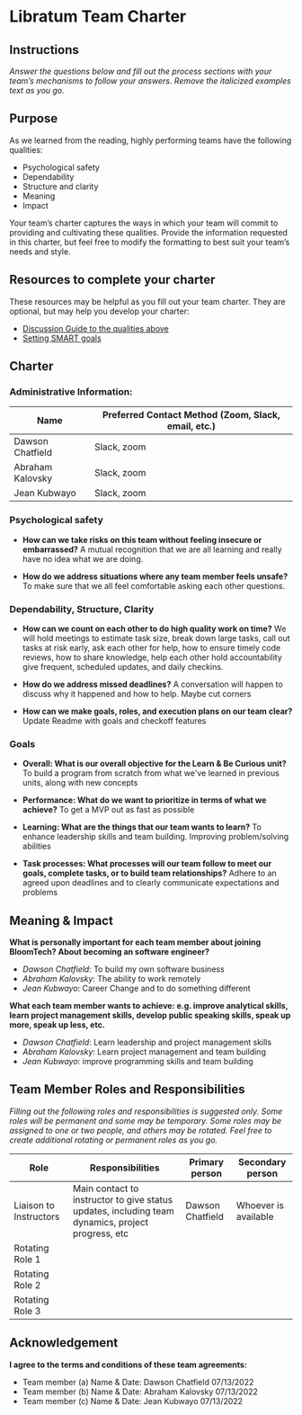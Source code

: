 # Libratum Team Charter

## Instructions

*Answer the questions below and fill out the process sections with your team’s
mechanisms to follow your answers. Remove the italicized examples text as you
go.*

## Purpose

As we learned from the reading, highly performing teams have the following
qualities:

* Psychological safety
* Dependability
* Structure and clarity
* Meaning
* Impact

Your team’s charter captures the ways in which your team will commit to
providing and cultivating these qualities. Provide the information requested in
this charter, but feel free to modify the formatting to best suit your team’s
needs and style.

## Resources to complete your charter

These resources may be helpful as you fill out your team charter. They are optional, but may help you develop your charter:

* [Discussion Guide to the qualities above](https://docs.google.com/document/d/1lgiz6mwZeyWEaJxN_NMI-tI5Qijv2BHh27DPLeSLE40)
* [Setting SMART goals](https://www.mindtools.com/pages/article/smart-goals.htm)

## Charter

### Administrative Information:

|Name            |Preferred Contact Method (Zoom, Slack, email, etc.) |
|---	           |---                                           |
|Dawson Chatfield | Slack, zoom                                             |
|Abraham Kalovsky | Slack, zoom                                              |
|Jean Kubwayo | Slack, zoom                                             |


### Psychological safety

* **How can we take risks on this team without feeling insecure or
  embarrassed?**
    A mutual recognition that we are all learning and really have no idea what we are doing.

* **How do we address situations where any team member feels unsafe?**
    To make sure that we all feel comfortable asking each other questions.

### Dependability, Structure, Clarity

* **How can we count on each other to do high quality work on time?**
     We will hold meetings to estimate task size, break down large tasks, call out tasks at risk
     early, ask each other for help, how to ensure timely code reviews, how to
     share knowledge, help each other hold accountability give frequent,
     scheduled updates, and daily checkins.

* **How do we address missed deadlines?**
    A conversation will happen to discuss why it happened and how to help. Maybe cut corners

* **How can we make goals, roles, and execution plans on our team clear?**
    Update Readme with goals and checkoff features


### Goals

* **Overall: What is our overall objective for the Learn & Be Curious unit?**
    To build a program from scratch from what we've learned in previous units, along with new concepts


* **Performance: What do we want to prioritize in terms of what we achieve?**
   To get a MVP out as fast as possible 


* **Learning: What are the things that our team wants to learn?**
    To enhance leadership skills and team building. Improving problem/solving abilities


* **Task processes: What processes will our team follow to meet our goals,
  complete tasks, or to build team relationships?**
    Adhere to an agreed upon deadlines and to clearly communicate expectations and problems


## Meaning & Impact

**What is personally important for each team member about joining BloomTech? About
becoming an software engineer?**

* *Dawson Chatfield*: To build my own software business
* *Abraham Kalovsky*: The ability to work remotely
* *Jean Kubwayo*: Career Change and to do something different

**What each team member wants to achieve: e.g. improve analytical skills, learn
project management skills, develop public speaking skills, speak up more, speak
up less, etc.**

* *Dawson Chatfield*: Learn leadership and project management skills
* *Abraham Kalovsky*: Learn project management and team building 
* *Jean Kubwayo*: improve programming skills and team building

## Team Member Roles and Responsibilities

*Filling out the following roles and responsibilities is suggested only. Some
roles will be permanent and some may be temporary. Some roles may be assigned to
one or two people, and others may be rotated. Feel free to create additional
rotating or permanent roles as you go.*

|**Role**               |**Responsibilities** |**Primary person** |**Secondary person** |
|---                    |---                  |---                |---                  |
|Liaison to Instructors | Main contact to instructor to give status updates, including team dynamics, project progress, etc | Dawson Chatfield | Whoever is available |
|Rotating Role 1        |                     |                   |                     |
|Rotating Role 2        |                     |                   |                     |
|Rotating Role 3        |                     |                   |                     |

## Acknowledgement

**I agree to the terms and conditions of these team agreements:**

* Team member (a) Name & Date: Dawson Chatfield 07/13/2022
* Team member (b) Name & Date: Abraham Kalovsky 07/13/2022
* Team member (c) Name & Date: Jean Kubwayo 07/13/2022
